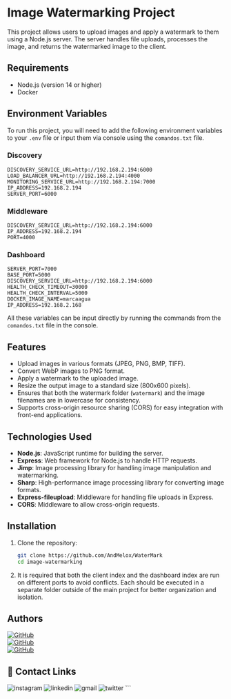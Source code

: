 # Image Watermarking Project

This project allows users to upload images and apply a watermark to them using a Node.js server. The server handles file uploads, processes the image, and returns the watermarked image to the client.

## Requirements

- Node.js (version 14 or higher)
- Docker

## Environment Variables

To run this project, you will need to add the following environment variables to your `.env` file or input them via console using the `comandos.txt` file.

### Discovery
`DISCOVERY_SERVICE_URL=http://192.168.2.194:6000`  
`LOAD_BALANCER_URL=http://192.168.2.194:4000`  
`MONITORING_SERVICE_URL=http://192.168.2.194:7000`  
`IP_ADDRESS=192.168.2.194`  
`SERVER_PORT=6000`

### Middleware
`DISCOVERY_SERVICE_URL=http://192.168.2.194:6000`  
`IP_ADDRESS=192.168.2.194`  
`PORT=4000`

### Dashboard
`SERVER_PORT=7000`  
`BASE_PORT=5000`  
`DISCOVERY_SERVICE_URL=http://192.168.2.194:6000`  
`HEALTH_CHECK_TIMEOUT=30000`  
`HEALTH_CHECK_INTERVAL=5000`  
`DOCKER_IMAGE_NAME=marcaagua`  
`IP_ADDRESS=192.168.2.168`

All these variables can be input directly by running the commands from the `comandos.txt` file in the console.

## Features

- Upload images in various formats (JPEG, PNG, BMP, TIFF).
- Convert WebP images to PNG format.
- Apply a watermark to the uploaded image.
- Resize the output image to a standard size (800x600 pixels).
- Ensures that both the watermark folder (`watermark`) and the image filenames are in lowercase for consistency.
- Supports cross-origin resource sharing (CORS) for easy integration with front-end applications.

## Technologies Used

- **Node.js**: JavaScript runtime for building the server.
- **Express**: Web framework for Node.js to handle HTTP requests.
- **Jimp**: Image processing library for handling image manipulation and watermarking.
- **Sharp**: High-performance image processing library for converting image formats.
- **Express-fileupload**: Middleware for handling file uploads in Express.
- **CORS**: Middleware to allow cross-origin requests.

## Installation

1. Clone the repository:
   ```bash
   git clone https://github.com/AndMelox/WaterMark
   cd image-watermarking


2. It is required that both the client index and the dashboard index are run on different ports to avoid conflicts. Each should be executed in a separate folder outside of the main project for better organization and isolation.

## Authors

[<img alt="GitHub" src="https://img.shields.io/badge/GitHub-@AndMelox-181717?style=flat-square&logo=github">](https://github.com/AndMelox)  
[<img alt="GitHub" src="https://img.shields.io/badge/GitHub-@sebastian11020-181717?style=flat-square&logo=github">](https://github.com/sebastian11020)  
[<img alt="GitHub" src="https://img.shields.io/badge/GitHub-@SamVargasGit-181717?style=flat-square&logo=github">](https://github.com/SamVargasGit)


## 🔗 Contact Links

<img alt="instagram" src="https://img.shields.io/badge/instagram-E4405F?style=for-the-badge&logo=instagram&logoColor=white"> 
<img alt="linkedin" src="https://img.shields.io/badge/linkedin-0A66C2?style=for-the-badge&logo=linkedin&logoColor=white"> 
<img alt="gmail" src="https://img.shields.io/badge/gmail-D14836?style=for-the-badge&logo=gmail&logoColor=white"> 
<img alt="twitter" src="https://img.shields.io/badge/twitter-1DA1F2?style=for-the-badge&logo=twitter&logoColor=white"> ```
